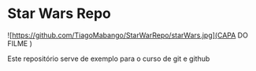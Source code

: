 # Star Wars Repo

![https://github.com/TiagoMabango/StarWarRepo/starWars.jpg](CAPA DO FILME )

Este repositório serve  de exemplo para o curso de git e github
